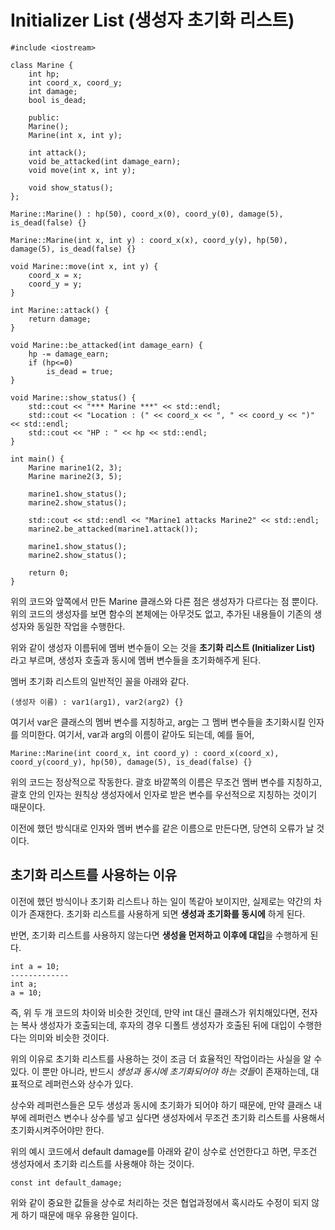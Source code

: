 # Initializer List (생성자 초기화 리스트)

    #include <iostream>

    class Marine {
        int hp;
        int coord_x, coord_y;
        int damage;
        bool is_dead;

        public:
        Marine();
        Marine(int x, int y);

        int attack();
        void be_attacked(int damage_earn);
        void move(int x, int y);

        void show_status();
    };

    Marine::Marine() : hp(50), coord_x(0), coord_y(0), damage(5), is_dead(false) {}

    Marine::Marine(int x, int y) : coord_x(x), coord_y(y), hp(50), damage(5), is_dead(false) {}

    void Marine::move(int x, int y) {
        coord_x = x;
        coord_y = y;
    }

    int Marine::attack() {
        return damage;
    }

    void Marine::be_attacked(int damage_earn) {
        hp -= damage_earn;
        if (hp<=0)
            is_dead = true;
    }

    void Marine::show_status() {
        std::cout << "*** Marine ***" << std::endl;
        std::cout << "Location : (" << coord_x << ", " << coord_y << ")" << std::endl;
        std::cout << "HP : " << hp << std::endl;
    }

    int main() {
        Marine marine1(2, 3);
        Marine marine2(3, 5);

        marine1.show_status();
        marine2.show_status();

        std::cout << std::endl << "Marine1 attacks Marine2" << std::endl;
        marine2.be_attacked(marine1.attack());

        marine1.show_status();
        marine2.show_status();

        return 0;
    }

위의 코드와 앞쪽에서 만든 Marine 클래스와 다른 점은 생성자가 다르다는 점 뿐이다. 위의 코드의 생성자를 보면 함수의 본체에는 아무것도 없고, 추가된 내용들이 기존의 생성자와 동일한 작업을 수행한다.

위와 같이 생성자 이름뒤에 멤버 변수들이 오는 것을 **초기화 리스트 (Initializer List)** 라고 부르며, 생성자 호출과 동시에 멤버 변수들을 초기화해주게 된다.

멤버 초기화 리스트의 일반적인 꼴을 아래와 같다.

    (생성자 이름) : var1(arg1), var2(arg2) {}

여기서 var은 클래스의 멤버 변수를 지칭하고, arg는 그 멤버 변수들을 초기화시킬 인자를 의미한다. 여기서, var과 arg의 이름이 같아도 되는데, 예를 들어,

    Marine::Marine(int coord_x, int coord_y) : coord_x(coord_x), coord_y(coord_y), hp(50), damage(5), is_dead(false) {}

위의 코드는 정상적으로 작동한다. 괄호 바깥쪽의 이름은 무조건 멤버 변수를 지칭하고, 괄호 안의 인자는 원칙상 생성자에서 인자로 받은 변수를 우선적으로 지칭하는 것이기 때문이다.

이전에 했던 방식대로 인자와 멤버 변수를 같은 이름으로 만든다면, 당연히 오류가 날 것이다.

## 초기화 리스트를 사용하는 이유
이전에 했던 방식이나 초기화 리스트나 하는 일이 똑같아 보이지만, 실제로는 약간의 차이가 존재한다. 초기화 리스트를 사용하게 되면 **생성과 초기화를 동시에** 하게 된다.

반면, 초기화 리스트를 사용하지 않는다면 **생성을 먼저하고 이후에 대입**을 수행하게 된다.

    int a = 10;
    -------------
    int a;
    a = 10;

즉, 위 두 개 코드의 차이와 비슷한 것인데, 만약 int 대신 클래스가 위치해있다면, 전자는 복사 생성자가 호출되는데, 후자의 경우 디폴트 생성자가 호출된 뒤에 대입이 수행한다는 의미와 비슷한 것이다.

위의 이유로 초기화 리스트를 사용하는 것이 조금 더 효율적인 작업이라는 사실을 알 수 있다. 이 뿐만 아니라, 반드시 *생성과 동시에 초기화되어야 하는 것들*이 존재하는데, 대표적으로 레퍼런스와 상수가 있다.

상수와 레퍼런스들은 모두 생성과 동시에 초기화가 되어야 하기 때문에, 만약 클래스 내부에 레퍼런스 변수나 상수를 넣고 싶다면 생성자에서 무조건 초기화 리스트를 사용해서 초기화시켜주어야만 한다.

위의 예시 코드에서 default damage를 아래와 같이 상수로 선언한다고 하면, 무조건 생성자에서 초기화 리스트를 사용해야 하는 것이다.

    const int default_damage;

위와 같이 중요한 값들을 상수로 처리하는 것은 협업과정에서 혹시라도 수정이 되지 않게 하기 때문에 매우 유용한 일이다.